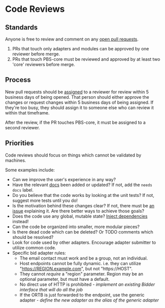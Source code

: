 # Code Reviews

## Standards
Anyone is free to review and comment on any [open pull requests](https://github.com/prebid/prebid-server-java/pulls).

1. PRs that touch only adapters and modules can be approved by one reviewer before merge.
2. PRs that touch PBS-core must be reviewed and approved by at least two 'core' reviewers before merge.

## Process

New pull requests should be [assigned](https://help.github.com/articles/assigning-issues-and-pull-requests-to-other-github-users/) 
to a reviewer for review within 5 business days of being opened.
That person should either approve the changes or request changes within 5 business days of being assigned.
If they're too busy, they should assign it to someone else who can review it within that timeframe.

After the review, if the PR touches PBS-core, it must be assigned to a second reviewer.

## Priorities

Code reviews should focus on things which cannot be validated by machines.

Some examples include:

- Can we improve the user's experience in any way?
- Have the relevant [docs]() been added or updated? If not, add the `needs docs` label.
- Do you believe that the code works by looking at the unit tests? If not, suggest more tests until you do!
- Is the motivation behind these changes clear? If not, there must be [an issue](https://github.com/prebid/prebid-server-java/issues) 
explaining it. Are there better ways to achieve those goals?
- Does the code use any global, mutable state? [Inject dependencies](https://en.wikipedia.org/wiki/Dependency_injection) instead!
- Can the code be organized into smaller, more modular pieces?
- Is there dead code which can be deleted? Or TODO comments which should be resolved?
- Look for code used by other adapters. Encourage adapter submitter to utilize common code.
- Specific bid adapter rules:
    - The email contact must work and be a group, not an individual.
    - Host endpoints cannot be fully dynamic. i.e. they can utilize "https://REGION.example.com", but not "https://HOST".
    - They cannot _require_ a "region" parameter. Region may be an optional parameter, but must have a default.
    - No direct use of HTTP is prohibited - *implement an existing Bidder interface that will do all the job*
    - If the ORTB is just forwarded to the endpoint, use the generic adapter - *define the new adapter as the alias of the generic adapter*
